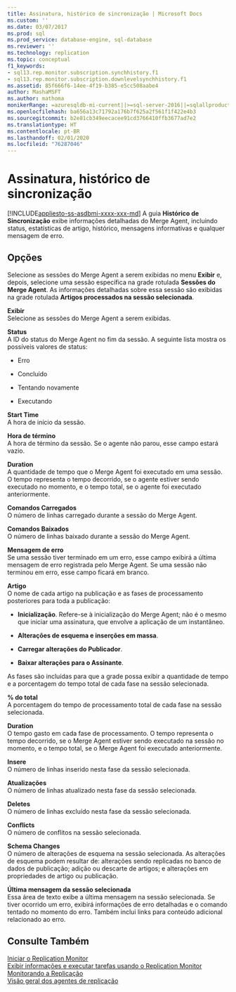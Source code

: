 ```yaml
---
title: Assinatura, histórico de sincronização | Microsoft Docs
ms.custom: ''
ms.date: 03/07/2017
ms.prod: sql
ms.prod_service: database-engine, sql-database
ms.reviewer: ''
ms.technology: replication
ms.topic: conceptual
f1_keywords:
- sql13.rep.monitor.subscription.synchhistory.f1
- sql13.rep.monitor.subscription.downlevelsynchhistory.f1
ms.assetid: 85f666f6-14ee-4f19-b385-e5cc508aabe4
author: MashaMSFT
ms.author: mathoma
monikerRange: =azuresqldb-mi-current||>=sql-server-2016||=sqlallproducts-allversions
ms.openlocfilehash: ba656a13c71792a176b7f625a2f561f1f422e4b3
ms.sourcegitcommit: b2e81cb349eecacee91cd3766410ffb3677ad7e2
ms.translationtype: HT
ms.contentlocale: pt-BR
ms.lasthandoff: 02/01/2020
ms.locfileid: "76287046"
---
```

# <a name="subscription-synchronization-history"></a>Assinatura, histórico de sincronização
[!INCLUDE[appliesto-ss-asdbmi-xxxx-xxx-md](../../includes/appliesto-ss-asdbmi-xxxx-xxx-md.md)]
  A guia **Histórico de Sincronização** exibe informações detalhadas do Merge Agent, incluindo status, estatísticas de artigo, histórico, mensagens informativas e qualquer mensagem de erro.  
  
## <a name="options"></a>Opções  
 Selecione as sessões do Merge Agent a serem exibidas no menu **Exibir** e, depois, selecione uma sessão específica na grade rotulada **Sessões do Merge Agent**. As informações detalhadas sobre essa sessão são exibidas na grade rotulada **Artigos processados na sessão selecionada**.  
  
 **Exibir**  
 Selecione as sessões do Merge Agent a serem exibidas.  
  
 **Status**  
 A ID do status do Merge Agent no fim da sessão. A seguinte lista mostra os possíveis valores de status:  
  
-   Erro  
  
-   Concluído  
  
-   Tentando novamente  
  
-   Executando  
  
 **Start Time**  
 A hora de início da sessão.  
  
 **Hora de término**  
 A hora de término da sessão. Se o agente não parou, esse campo estará vazio.  
  
 **Duration**  
 A quantidade de tempo que o Merge Agent foi executado em uma sessão. O tempo representa o tempo decorrido, se o agente estiver sendo executado no momento, e o tempo total, se o agente foi executado anteriormente.  
  
 **Comandos Carregados**  
 O número de linhas carregado durante a sessão do Merge Agent.  
  
 **Comandos Baixados**  
 O número de linhas baixado durante a sessão do Merge Agent.  
  
 **Mensagem de erro**  
 Se uma sessão tiver terminado em um erro, esse campo exibirá a última mensagem de erro registrada pelo Merge Agent. Se uma sessão não terminou em erro, esse campo ficará em branco.  
  
 **Artigo**  
 O nome de cada artigo na publicação e as fases de processamento posteriores para toda a publicação:  
  
-   **Inicialização**. Refere-se à inicialização do Merge Agent; não é o mesmo que iniciar uma assinatura, que envolve a aplicação de um instantâneo.  
  
-   **Alterações de esquema e inserções em massa**.  
  
-   **Carregar alterações do Publicador**.  
  
-   **Baixar alterações para o Assinante**.  
  
 As fases são incluídas para que a grade possa exibir a quantidade de tempo e a porcentagem do tempo total de cada fase na sessão selecionada.  
  
 **% do total**  
 A porcentagem do tempo de processamento total de cada fase na sessão selecionada.  
  
 **Duration**  
 O tempo gasto em cada fase de processamento. O tempo representa o tempo decorrido, se o Merge Agent estiver sendo executado na sessão no momento, e o tempo total, se o Merge Agent foi executado anteriormente.  
  
 **Insere**  
 O número de linhas inserido nesta fase da sessão selecionada.  
  
 **Atualizações**  
 O número de linhas atualizado nesta fase da sessão selecionada.  
  
 **Deletes**  
 O número de linhas excluído nesta fase da sessão selecionada.  
  
 **Conflicts**  
 O número de conflitos na sessão selecionada.  
  
 **Schema Changes**  
 O número de alterações de esquema na sessão selecionada. As alterações de esquema podem resultar de: alterações sendo replicadas no banco de dados de publicação; adição ou descarte de artigos; e alterações em propriedades de artigo ou publicação.  
  
 **Última mensagem da sessão selecionada**  
 Essa área de texto exibe a última mensagem na sessão selecionada. Se tiver ocorrido um erro, exibirá informações de erro detalhadas e o comando tentado no momento do erro. Também inclui links para conteúdo adicional relacionado ao erro.  
  
## <a name="see-also"></a>Consulte Também  
 [Iniciar o Replication Monitor](../../relational-databases/replication/monitor/start-the-replication-monitor.md)   
 [Exibir informações e executar tarefas usando o Replication Monitor](../../relational-databases/replication/monitor/view-information-and-perform-tasks-replication-monitor.md)   
 [Monitorando a Replicação](../../relational-databases/replication/monitor/monitoring-replication.md)   
 [Visão geral dos agentes de replicação](../../relational-databases/replication/agents/replication-agents-overview.md)  
  
  
